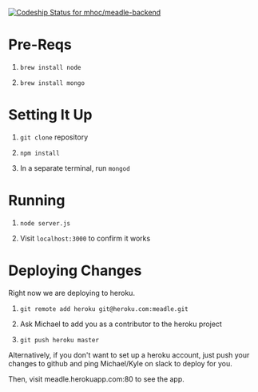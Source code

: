 
[ ![Codeship Status for mhoc/meadle-backend](https://codeship.io/projects/f085b1d0-1e04-0132-d672-1642395b3d51/status)](https://codeship.io/projects/35479)

Pre-Reqs
========

1. `brew install node`

2. `brew install mongo`


Setting It Up
=============

1. `git clone` repository

2. `npm install`

3. In a separate terminal, run `mongod`


Running
=======

1. `node server.js`

2. Visit `localhost:3000` to confirm it works


Deploying Changes
=================

Right now we are deploying to heroku.

1. `git remote add heroku git@heroku.com:meadle.git`

2. Ask Michael to add you as a contributor to the heroku project

3. `git push heroku master`

Alternatively, if you don't want to set up a heroku account, just push your changes to github and ping Michael/Kyle on slack to deploy for you.

Then, visit meadle.herokuapp.com:80 to see the app. 
